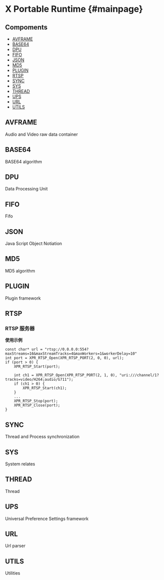 X Portable Runtime {#mainpage}
==================

## Compoments

* [AVFRAME](#avframe)
* [BASE64](#base64)
* [DPU](#dpu)
* [FIFO](#fifo)
* [JSON](#json)
* [MD5](#md5)
* [PLUGIN](#plugin)
* [RTSP](#rtsp)
* [SYNC](#sync)
* [SYS](#sys)
* [THREAD](#thread)
* [UPS](#ups)
* [URL](#url)
* [UTILS](#utils)

## AVFRAME

Audio and Video raw data container

## BASE64

BASE64 algorithm

## DPU

Data Processing Unit

## FIFO

Fifo

## JSON

Java Script Object Notiation

## MD5

MD5 algorithm

## PLUGIN

Plugin framework

## RTSP

### RTSP 服务器

**使用示例**
```
const char* url = "rtsp://0.0.0.0:554?maxStreams=16&maxStreamTracks=4&maxWorkers=1&workerDelay=10"
int port = XPR_RTSP_Open(XPR_RTSP_PORT(2, 0, 0), url);
if (port > 0) {
    XPR_RTSP_Start(port);

    int ch1 = XPR_RTSP_Open(XPR_RTSP_PORT(2, 1, 0), "uri:///channel/1?tracks=video/H264;audio/G711");
    if (ch1 > 0) {
        XPR_RTSP_Start(ch1);
    }
    ...
    XPR_RTSP_Stop(port);
    XPR_RTSP_Close(port);
}
```

## SYNC

Thread and Process synchronization

## SYS

System relates

## THREAD

Thread

## UPS

Universal Preference Settings framework

## URL

Url parser

## UTILS

Utilities

